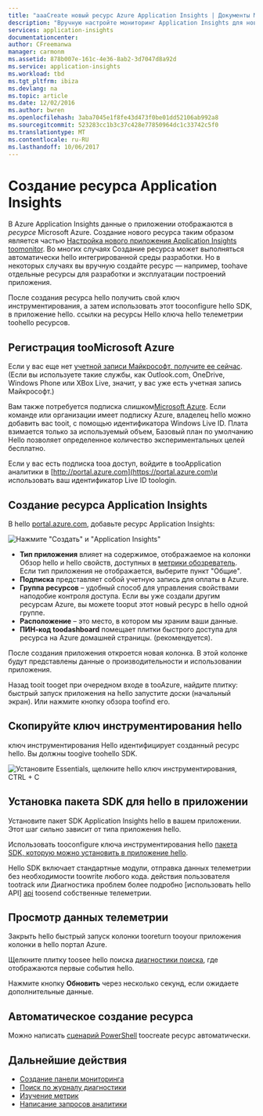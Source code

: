 ```yaml
---
title: "aaaCreate новый ресурс Azure Application Insights | Документы Microsoft"
description: "Вручную настройте мониторинг Application Insights для нового работающего приложения."
services: application-insights
documentationcenter: 
author: CFreemanwa
manager: carmonm
ms.assetid: 878b007e-161c-4e36-8ab2-3d7047d8a92d
ms.service: application-insights
ms.workload: tbd
ms.tgt_pltfrm: ibiza
ms.devlang: na
ms.topic: article
ms.date: 12/02/2016
ms.author: bwren
ms.openlocfilehash: 3aba7045e1f8fe43d473f0be01dd52106ab992a8
ms.sourcegitcommit: 523283cc1b3c37c428e77850964dc1c33742c5f0
ms.translationtype: MT
ms.contentlocale: ru-RU
ms.lasthandoff: 10/06/2017
---
```

# <a name="create-an-application-insights-resource"></a>Создание ресурса Application Insights
В Azure Application Insights данные о приложении отображаются в *ресурсе* Microsoft Azure. Создание нового ресурса таким образом является частью [Настройка нового приложения Application Insights toomonitor][start]. Во многих случаях Создание ресурса может выполняться автоматически hello интегрированной среды разработки. Но в некоторых случаях вы вручную создайте ресурс — например, toohave отдельные ресурсы для разработки и эксплуатации построений приложения.

После создания ресурса hello получить свой ключ инструментирования, а затем использовать этот tooconfigure hello SDK, в приложение hello. ссылки на ресурсы Hello ключа hello телеметрии toohello ресурсов.

## <a name="sign-up-toomicrosoft-azure"></a>Регистрация tooMicrosoft Azure
Если у вас еще нет [учетной записи Майкрософт, получите ее сейчас](http://live.com). (Если вы используете такие службы, как Outlook.com, OneDrive, Windows Phone или XBox Live, значит, у вас уже есть учетная запись Майкрософт.)

Вам также потребуется подписка слишком[Microsoft Azure](http://azure.com). Если команде или организации имеет подписку Azure, владелец hello можно добавить вас tooit, с помощью идентификатора Windows Live ID. Плата взимается только за используемый объем, Базовый план по умолчанию Hello позволяет определенное количество экспериментальных целей бесплатно.

Если у вас есть подписка tooa доступ, войдите в tooApplication аналитики в [http://portal.azure.com](https://portal.azure.com)и использовать ваш идентификатор Live ID toologin.

## <a name="create-an-application-insights-resource"></a>Создание ресурса Application Insights
В hello [portal.azure.com](https://portal.azure.com), добавьте ресурс Application Insights:

![Нажмите "Создать" и "Application Insights"](./media/app-insights-create-new-resource/01-new.png)

* **Тип приложения** влияет на содержимое, отображаемое на колонки Обзор hello и hello свойств, доступных в [метрики обозреватель][metrics]. Если тип приложения не отображается, выберите пункт "Общие".
* **Подписка** представляет собой учетную запись для оплаты в Azure.
* **Группа ресурсов** – удобный способ для управления свойствами наподобие контроля доступа. Если вы уже создали другим ресурсам Azure, вы можете tooput этот новый ресурс в hello одной группе.
* **Расположение** – это место, в котором мы храним ваши данные.
* **ПИН-код toodashboard** помещает плитки быстрого доступа для ресурса на Azure домашней страницы. (рекомендуется).

После создания приложения откроется новая колонка. В этой колонке будут представлены данные о производительности и использовании приложения. 

Назад tooit tooget при очередном входе в tooAzure, найдите плитку: быстрый запуск приложения на hello запустите доски (начальный экран). Или нажмите кнопку обзора toofind его.

## <a name="copy-hello-instrumentation-key"></a>Скопируйте ключ инструментирования hello
ключ инструментирования Hello идентифицирует созданный ресурс hello. Вы должны toogive toohello SDK.

![Установите Essentials, щелкните hello ключ инструментирования, CTRL + C](./media/app-insights-create-new-resource/02-props.png)

## <a name="install-hello-sdk-in-your-app"></a>Установка пакета SDK для hello в приложении
Установите пакет SDK Application Insights hello в вашем приложении. Этот шаг сильно зависит от типа приложения hello. 

Использовать tooconfigure ключа инструментирования hello [пакета SDK, которую можно установить в приложение hello][start].

Hello SDK включает стандартные модули, отправка данных телеметрии без необходимости toowrite любого кода. действия пользователя tootrack или Диагностика проблем более подробно [использовать hello API] [ api] toosend собственные телеметрии.

## <a name="monitor"></a>Просмотр данных телеметрии
Закрыть hello быстрый запуск колонки tooreturn tooyour приложения колонки в hello портал Azure.

Щелкните плитку toosee hello поиска [диагностики поиска][diagnostic], где отображаются первые события hello. 

Нажмите кнопку **Обновить** через несколько секунд, если ожидаете дополнительные данные.

## <a name="creating-a-resource-automatically"></a>Автоматическое создание ресурса
Можно написать [сценарий PowerShell](app-insights-powershell.md) toocreate ресурс автоматически.

## <a name="next-steps"></a>Дальнейшие действия
* [Создание панели мониторинга](app-insights-dashboards.md)
* [Поиск по журналу диагностики](app-insights-diagnostic-search.md)
* [Изучение метрик](app-insights-metrics-explorer.md)
* [Написание запросов аналитики](app-insights-analytics.md)

<!--Link references-->

[api]: app-insights-api-custom-events-metrics.md
[diagnostic]: app-insights-diagnostic-search.md
[metrics]: app-insights-metrics-explorer.md
[start]: app-insights-overview.md

